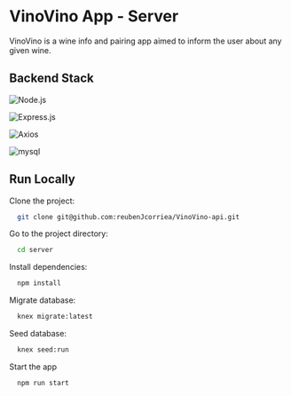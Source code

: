 
# VinoVino App - Server

VinoVino is a wine info and pairing app aimed to inform the user about any given wine.



## Backend Stack

![Node.js](https://camo.githubusercontent.com/dfc69d704694f22168bea3d84584663777fa5301dcad5bbcb5459b336da8d554/68747470733a2f2f696d672e736869656c64732e696f2f62616467652f4e6f64652e6a732d3433383533443f7374796c653d666f722d7468652d6261646765266c6f676f3d6e6f64652e6a73266c6f676f436f6c6f723d7768697465)

![Express.js](https://camo.githubusercontent.com/6f61ce982d7a61713d63c947148300012945bd4a4cafb8b9313e2426c5a1f273/68747470733a2f2f696d672e736869656c64732e696f2f62616467652f457870726573732e6a732d3430344435393f7374796c653d666f722d7468652d6261646765)

![Axios](https://camo.githubusercontent.com/75cd45ec0a6972fdb0fa6862254f2400e212242b45cf380dd1127229ccb1a1aa/68747470733a2f2f696d672e736869656c64732e696f2f62616467652f4178696f732d77686974653f7374796c653d666f722d7468652d6261646765)

![mysql](https://img.shields.io/badge/MySQL-005C84?style=for-the-badge&logo=mysql&logoColor=white)
## Run Locally

Clone the project:

```bash
  git clone git@github.com:reubenJcorriea/VinoVino-api.git
```

Go to the project directory:

```bash
  cd server
```

Install dependencies:

```bash
  npm install
```

Migrate database:

```bash
  knex migrate:latest
```

Seed database:

```bash
  knex seed:run
```

Start the app

```bash
  npm run start
```
